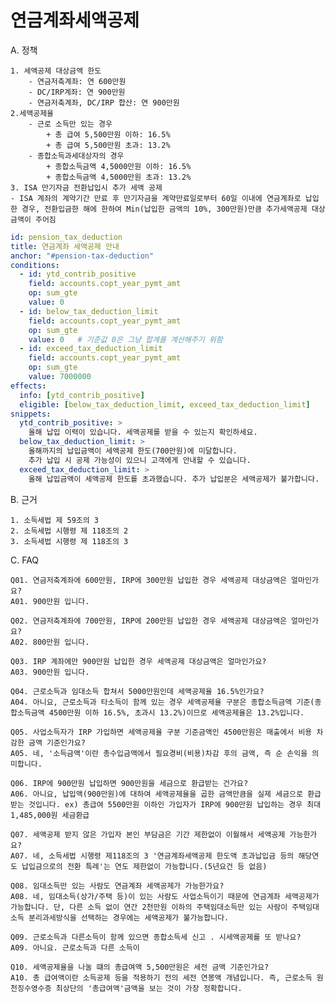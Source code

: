 # 연금계좌세액공제

A. 정책

    1. 세액공제 대상금액 한도 
        - 연금저축계좌: 연 600만원
        - DC/IRP계좌: 연 900만원
        - 연금저축계좌, DC/IRP 합산: 연 900만원
    2.세액공제율
        - 근로 소득만 있는 경우
            + 총 급여 5,500만원 이하: 16.5%
            + 총 급여 5,500만원 초과: 13.2%
        - 종합소득과세대상자의 경우
            + 종합소득금액 4,5000만원 이하: 16.5%
            + 종합소득금액 4,5000만원 초과: 13.2%
    3. ISA 만기자금 전환납입시 추가 세액 공제
    - ISA 계좌의 계약기간 만료 후 만기자금을 계약만료일로부터 60일 이내에 연금계좌로 납입한 경우, 전환입금한 해에 한하여 Min(납입한 금액의 10%, 300만원)만큼 추가세액공제 대상금액이 주어짐

```yaml policy:
id: pension_tax_deduction
title: 연금계좌 세액공제 안내
anchor: "#pension-tax-deduction"
conditions:
  - id: ytd_contrib_positive
    field: accounts.copt_year_pymt_amt
    op: sum_gte
    value: 0
  - id: below_tax_deduction_limit
    field: accounts.copt_year_pymt_amt
    op: sum_gte
    value: 0   # 기준값 0은 그냥 합계를 계산해주기 위함
  - id: exceed_tax_deduction_limit
    field: accounts.copt_year_pymt_amt
    op: sum_gte
    value: 7000000    
effects:
  info: [ytd_contrib_positive]
  eligible: [below_tax_deduction_limit, exceed_tax_deduction_limit]
snippets:
  ytd_contrib_positive: >
    올해 납입 이력이 있습니다. 세액공제를 받을 수 있는지 확인하세요.
  below_tax_deduction_limit: >
    올해까지의 납입금액이 세액공제 한도(700만원)에 미달합니다.
    추가 납입 시 공제 가능성이 있으니 고객에게 안내할 수 있습니다.
  exceed_tax_deduction_limit: >
    올해 납입금액이 세액공제 한도를 초과했습니다. 추가 납입분은 세액공제가 불가합니다. 

```

B. 근거

    1. 소득세법 제 59조의 3
    2. 소득세법 시행령 제 118조의 2
    3. 소득세법 시행령 제 118조의 3

C. FAQ

    Q01. 연금저축계좌에 600만원, IRP에 300만원 납입한 경우 세액공제 대상금액은 얼마인가요?
    A01. 900만원 입니다.

    Q02. 연금저축계좌에 700만원, IRP에 200만원 납입한 경우 세액공제 대상금액은 얼마인가요?
    A02. 800만원 입니다.

    Q03. IRP 계좌에만 900만원 납입한 경우 세액공제 대상금액은 얼마인가요?
    A03. 900만원 입니다.

    Q04. 근로소득과 임대소득 합쳐서 5000만원인데 세액공제율 16.5%인가요?
    A04. 아니요, 근로소득과 타소득이 함께 있는 경우 세액공제율 구분은 종합소득금액 기준(종합소득금액 4500만원 이하 16.5%, 초과시 13.2%)이므로 세액공제율은 13.2%입니다.

    Q05. 사업소득자가 IRP 가입하면 세액공제율 구분 기준금액인 4500만원은 매출에서 비용 차감한 금액 기준인가요?
    A05. 네, '소득금액'이란 총수입금액에서 필요경비(비용)차감 후의 금액, 즉 순 손익을 의미합니다.

    Q06. IRP에 900만원 납입하면 900만원을 세금으로 환급받는 건가요? 
    A06. 아니요, 납입액(900만원)에 대하여 세액공제율을 곱한 금액만큼을 실제 세금으로 환급받는 것입니다. ex) 총급여 5500만원 이하인 가입자가 IRP에 900만원 납입하는 경우 최대 1,485,000원 세금환급

    Q07. 세액공제 받지 않은 가입자 본인 부담금은 기간 제한없이 이월해서 세액공제 가능한가요?
    A07. 네, 소득세법 시행령 제118조의 3 '연금계좌세액공제 한도액 초과납입금 등의 해당연도 납입금으로의 전환 특례'는 연도 제한없이 가능합니다.(5년요건 등 없음)

    Q08. 임대소득만 있는 사람도 연금계좌 세액공제가 가능한가요?
    A08. 네, 임대소득(상가/주택 등)이 있는 사람도 사업소득이기 때문에 연금계좌 세액공제가 가능합니다. 단, 다른 소득 없이 연간 2천만원 이하의 주택임대소득만 있는 사람이 주택임대소득 분리과세방식을 선택하는 경우에는 세액공제가 불가능합니다.

    Q09. 근로소득과 다른소득이 함께 있으면 종합소득세 신고 . 시세액공제를 또 받나요?
    A09. 아니요. 근로소득과 다른 소득이 

    Q10. 세액공제율을 나눌 떄의 총급여액 5,500만원은 세전 금액 기준인가요?
    A10. 총 급여액이란 소득공제 등을 적용하기 전의 세전 연봉액 개념입니다. 즉, 근로소득 원천징수영수증 최상단의 '총급여액'금액을 보는 것이 가장 정확합니다.
